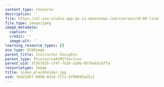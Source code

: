 ```yaml
---
content_type: resource
description: ''
file: https://ol-ocw-studio-app-qa.s3.amazonaws.com/courses/18-06-linear-algebra-spring-2010/7bd22457099804147171bf99693a25c1_video_placeholder.jpg
file_type: image/jpeg
image_metadata:
  caption: ''
  credit: ''
  image-alt: ''
learning_resource_types: []
ocw_type: OCWImage
parent_title: Instructor Insights
parent_type: ThisCourseAtMITSection
parent_uid: 3f3b7835-cf47-7d3b-a10b-05fbe03cbffa
resourcetype: Image
title: video_placeholder.jpg
uid: 7bd22457-0998-0414-7171-bf99693a25c1
---
```

